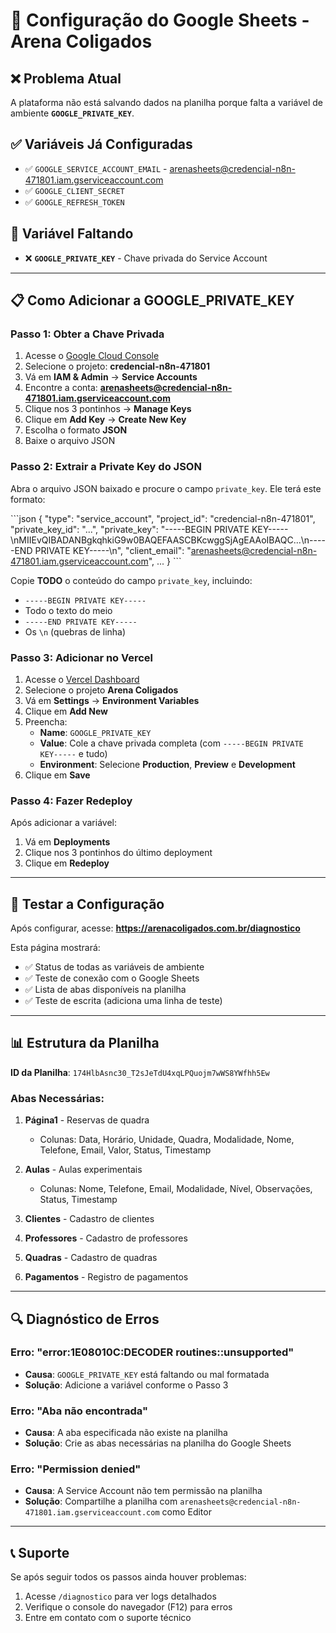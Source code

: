 # 🔧 Configuração do Google Sheets - Arena Coligados

## ❌ Problema Atual

A plataforma não está salvando dados na planilha porque falta a variável de ambiente **`GOOGLE_PRIVATE_KEY`**.

## ✅ Variáveis Já Configuradas

- ✅ `GOOGLE_SERVICE_ACCOUNT_EMAIL` - arenasheets@credencial-n8n-471801.iam.gserviceaccount.com
- ✅ `GOOGLE_CLIENT_SECRET`
- ✅ `GOOGLE_REFRESH_TOKEN`

## 🔑 Variável Faltando

- ❌ **`GOOGLE_PRIVATE_KEY`** - Chave privada do Service Account

---

## 📋 Como Adicionar a GOOGLE_PRIVATE_KEY

### Passo 1: Obter a Chave Privada

1. Acesse o [Google Cloud Console](https://console.cloud.google.com/)
2. Selecione o projeto: **credencial-n8n-471801**
3. Vá em **IAM & Admin** → **Service Accounts**
4. Encontre a conta: **arenasheets@credencial-n8n-471801.iam.gserviceaccount.com**
5. Clique nos 3 pontinhos → **Manage Keys**
6. Clique em **Add Key** → **Create New Key**
7. Escolha o formato **JSON**
8. Baixe o arquivo JSON

### Passo 2: Extrair a Private Key do JSON

Abra o arquivo JSON baixado e procure o campo `private_key`. Ele terá este formato:

\`\`\`json
{
  "type": "service_account",
  "project_id": "credencial-n8n-471801",
  "private_key_id": "...",
  "private_key": "-----BEGIN PRIVATE KEY-----\nMIIEvQIBADANBgkqhkiG9w0BAQEFAASCBKcwggSjAgEAAoIBAQC...\n-----END PRIVATE KEY-----\n",
  "client_email": "arenasheets@credencial-n8n-471801.iam.gserviceaccount.com",
  ...
}
\`\`\`

Copie **TODO** o conteúdo do campo `private_key`, incluindo:
- `-----BEGIN PRIVATE KEY-----`
- Todo o texto do meio
- `-----END PRIVATE KEY-----`
- Os `\n` (quebras de linha)

### Passo 3: Adicionar no Vercel

1. Acesse o [Vercel Dashboard](https://vercel.com/dashboard)
2. Selecione o projeto **Arena Coligados**
3. Vá em **Settings** → **Environment Variables**
4. Clique em **Add New**
5. Preencha:
   - **Name**: `GOOGLE_PRIVATE_KEY`
   - **Value**: Cole a chave privada completa (com `-----BEGIN PRIVATE KEY-----` e tudo)
   - **Environment**: Selecione **Production**, **Preview** e **Development**
6. Clique em **Save**

### Passo 4: Fazer Redeploy

Após adicionar a variável:
1. Vá em **Deployments**
2. Clique nos 3 pontinhos do último deployment
3. Clique em **Redeploy**

---

## 🧪 Testar a Configuração

Após configurar, acesse: **https://arenacoligados.com.br/diagnostico**

Esta página mostrará:
- ✅ Status de todas as variáveis de ambiente
- ✅ Teste de conexão com o Google Sheets
- ✅ Lista de abas disponíveis na planilha
- ✅ Teste de escrita (adiciona uma linha de teste)

---

## 📊 Estrutura da Planilha

**ID da Planilha**: `174HlbAsnc30_T2sJeTdU4xqLPQuojm7wWS8YWfhh5Ew`

### Abas Necessárias:

1. **Página1** - Reservas de quadra
   - Colunas: Data, Horário, Unidade, Quadra, Modalidade, Nome, Telefone, Email, Valor, Status, Timestamp

2. **Aulas** - Aulas experimentais
   - Colunas: Nome, Telefone, Email, Modalidade, Nível, Observações, Status, Timestamp

3. **Clientes** - Cadastro de clientes
4. **Professores** - Cadastro de professores
5. **Quadras** - Cadastro de quadras
6. **Pagamentos** - Registro de pagamentos

---

## 🔍 Diagnóstico de Erros

### Erro: "error:1E08010C:DECODER routines::unsupported"
- **Causa**: `GOOGLE_PRIVATE_KEY` está faltando ou mal formatada
- **Solução**: Adicione a variável conforme o Passo 3

### Erro: "Aba não encontrada"
- **Causa**: A aba especificada não existe na planilha
- **Solução**: Crie as abas necessárias na planilha do Google Sheets

### Erro: "Permission denied"
- **Causa**: A Service Account não tem permissão na planilha
- **Solução**: Compartilhe a planilha com `arenasheets@credencial-n8n-471801.iam.gserviceaccount.com` como Editor

---

## 📞 Suporte

Se após seguir todos os passos ainda houver problemas:
1. Acesse `/diagnostico` para ver logs detalhados
2. Verifique o console do navegador (F12) para erros
3. Entre em contato com o suporte técnico
